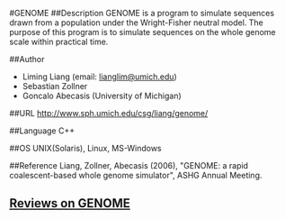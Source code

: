 #GENOME
##Description
GENOME is a program to simulate sequences drawn from a population under the Wright-Fisher neutral model. The purpose of this program is to simulate sequences on the whole genome scale within practical time.

##Author
* Liming Liang (email: lianglim@umich.edu)
* Sebastian Zollner
* Goncalo Abecasis (University of Michigan)

##URL
http://www.sph.umich.edu/csg/liang/genome/

##Language
C++

##OS
UNIX(Solaris), Linux, MS-Windows

##Reference
Liang, Zollner, Abecasis (2006), "GENOME: a rapid coalescent-based whole genome simulator", ASHG Annual Meeting.


## [Reviews on GENOME](https://github.com/gaow/genetic-analysis-software/issues/166)